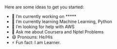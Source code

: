 Here are some ideas to get you started:

- 🔭 I’m currently working on *****
- 🌱 I’m currently learning Machine Learning, Python
- 🤔 I’m looking for help with AWS
- 💬 Ask me about Coursera and Nptel Problems
- 😄 Pronouns: He/His
- ⚡ Fun fact: I am Learner.
